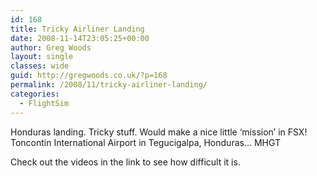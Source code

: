 ```yaml
---
id: 168
title: Tricky Airliner Landing
date: 2008-11-14T23:05:25+00:00
author: Greg Woods
layout: single
classes: wide
guid: http://gregwoods.co.uk/?p=168
permalink: /2008/11/tricky-airliner-landing/
categories:
  - FlightSim
---
```

Honduras landing. Tricky stuff. Would make a nice little ‘mission’ in FSX! Toncontin International Airport in Tegucigalpa, Honduras… MHGT

Check out the videos in the link to see how difficult it is. 

</p> 

</a>